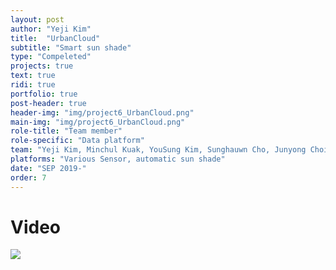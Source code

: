 ```yaml
---
layout: post
author: "Yeji Kim"
title:  "UrbanCloud"
subtitle: "Smart sun shade"
type: "Compeleted"
projects: true
text: true
ridi: true
portfolio: true
post-header: true
header-img: "img/project6_UrbanCloud.png"
main-img: "img/project6_UrbanCloud.png"
role-title: "Team member"
role-specific: "Data platform"
team: "Yeji Kim, Minchul Kuak, YouSung Kim, Sunghauwn Cho, Junyong Choi"
platforms: "Various Sensor, automatic sun shade"
date: "SEP 2019-"
order: 7
---
```



# Video

[![](http://img.youtube.com/vi/C2xQtuFq1mM/0.gif)](http://www.youtube.com/watch?v=C2xQtuFq1mM "polyscape_urbancloud")

